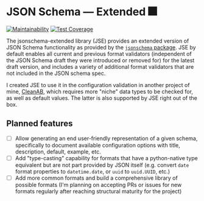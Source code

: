 # JSON Schema — Extended 🎆

[![Maintainability](https://api.codeclimate.com/v1/badges/52750b29e206aa505f0a/maintainability)](https://codeclimate.com/github/janw/jsonschema-extended/maintainability)
[![Test Coverage](https://api.codeclimate.com/v1/badges/52750b29e206aa505f0a/test_coverage)](https://codeclimate.com/github/janw/jsonschema-extended/test_coverage)

The jsonschema-extended library (JSE) provides an extended version of JSON Schema functionality as provided by the [`jsonschema` package](https://github.com/Julian/jsonschema). JSE by default enables all current and previous format validators (independent of the JSON Schema draft they were introduced or removed for) for the latest draft version, and includes a variety of additional format validators that are not included in the JSON schema spec.

I created JSE to use it in the configuration validation in another project of mine, [CleanAB](https://github.com/janw/cleanab), which requires more "niche" data types to be checked for, as well as default values. The latter is also supported by JSE right out of the box.

## Planned features

* [ ] Allow generating an end user-friendly representation of a given schema, specifically to document available configuration options with title, description, default, example, etc.
* [ ] Add "type-casting" capability for formats that have a python-native type equivalent but are not part provided by JSON itself (e.g. convert `date` format properties to `datetime.date`, or `uuid` to `uuid.UUID`, etc.)
* [ ] Add more common formats and build a comprehensive library of possible formats (I'm planning on accepting PRs or issues for new formats regularly after reaching structural maturity for the project)
